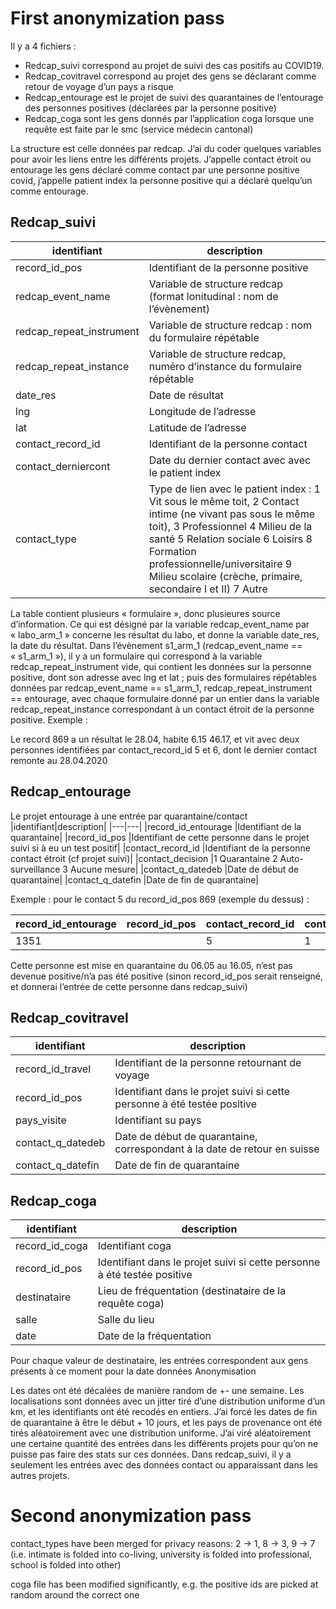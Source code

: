 First anonymization pass
=

Il y a 4 fichiers :
* Redcap_suivi correspond au projet de suivi des cas positifs au COVID19.
* Redcap_covitravel correspond au projet des gens se déclarant comme retour de voyage d’un pays a risque
* Redcap_entourage est le projet de suivi des quarantaines de l’entourage des personnes positives (déclarées par la personne positive)
* Redcap_coga sont les gens donnés par l’application coga lorsque une requête est faite par le smc (service médecin cantonal)

La structure est celle données par redcap. J’ai du coder quelques variables pour avoir les liens entre les différents projets.
J’appelle contact étroit ou entourage les gens déclaré comme contact par une personne positive covid, j’appelle patient index la personne positive qui a déclaré quelqu’un comme entourage.

Redcap_suivi
---

|identifiant|description|
|---|---|
|record_id_pos	|Identifiant de la personne positive|
|redcap_event_name	|Variable de structure redcap (format lonitudinal : nom de l’évènement)|
|redcap_repeat_instrument	|Variable de structure redcap : nom du formulaire répétable|
|redcap_repeat_instance	|Variable de structure redcap, numéro d’instance du formulaire répétable|
|date_res	|Date de résultat|
|lng	|Longitude de l’adresse|
|lat	|Latitude de l’adresse|
|contact_record_id	|Identifiant de la personne contact|
|contact_derniercont|	Date du dernier contact avec avec le patient index|
|contact_type	|Type de lien avec le patient index : 1	Vit sous le même toit, 2	Contact intime (ne vivant pas sous le même toit), 3	Professionnel 4	Milieu de la santé 5	Relation sociale 6	Loisirs 8	Formation professionnelle/universitaire 9	Milieu scolaire (crèche, primaire, secondaire I et II) 7	Autre|


La table contient plusieurs « formulaire », donc plusieures source d’information. Ce qui est désigné par la variable redcap_event_name par « labo_arm_1 » concerne les résultat du labo, et donne la variable date_res, la date du résultat. Dans l’évènement s1_arm_1 (redcap_event_name == « s1_arm_1 »), il y a un formulaire qui correspond à la variable redcap_repeat_instrument vide, qui contient les données sur la personne positive, dont son adresse avec lng et lat ; puis des formulaires répétables données par redcap_event_name == s1_arm_1, redcap_repeat_instrument == entourage, avec chaque formulaire donné par un entier dans la variable redcap_repeat_instance correspondant à un contact étroit de la personne positive. Exemple :



Le record 869 a un résultat le 28.04, habite 6.15 46.17, et vit avec deux personnes identifiées par contact_record_id 5 et 6, dont le dernier contact remonte au 28.04.2020

Redcap_entourage
---

Le projet entourage à une entrée par quarantaine/contact
|identifiant|description|
|---|---|
|record_id_entourage	|Identifiant de la quarantaine|
|record_id_pos	|Identifiant de cette personne dans le projet suivi si à eu un test positif|
|contact_record_id	|Identifiant de la personne contact étroit (cf projet suivi)|
|contact_decision	|1	Quarantaine 2	Auto-surveillance  3	Aucune mesure|
|contact_q_datedeb	|Date de début de quarantaine|
|contact_q_datefin	|Date de fin de quarantaine|


Exemple : pour le contact 5 du record_id_pos 869 (exemple du dessus) :

|record_id_entourage|	record_id_pos|	contact_record_id|	contact_decision|	contact_q_datedeb|	contact_q_datefin|
|---|---|---|---|---|---|
|1351	|<NA>	|5	|1	|06.05.2020	|16.05.2020|


Cette personne est mise en quarantaine du 06.05 au 16.05, n’est pas devenue positive/n’a pas été positive (sinon record_id_pos serait renseigné, et donnerai l’entrée de cette personne dans redcap_suivi)

Redcap_covitravel
---
|identifiant|description|
|---|---|
|record_id_travel|	Identifiant de la personne retournant de voyage|
|record_id_pos|	Identifiant dans le projet suivi si cette personne à été testée positive|
|pays_visite|	Identifiant su pays|
|contact_q_datedeb|	Date de début de quarantaine, correspondant à la date de retour en suisse|
|contact_q_datefin|	Date de fin de quarantaine|


Redcap_coga
---
|identifiant|description|
|---|---|
|record_id_coga|	Identifiant coga|
|record_id_pos|	Identifiant dans le projet suivi si cette personne à été testée positive|
|destinataire|	Lieu de fréquentation (destinataire de la requête coga)|
|salle|	Salle du lieu|
|date|	Date de la fréquentation|


Pour chaque valeur de destinataire, les entrées correspondent aux gens présents à ce moment pour la date données
Anonymisation

Les dates ont été décalées de manière random de +- une semaine. Les localisations sont données avec un jitter tiré d’une distribution uniforme d’un km, et les identifiants ont été recodés en entiers. J’ai forcé les dates de fin de quarantaine à être le début + 10 jours, et les pays de provenance ont été tirés aléatoirement avec une distribution uniforme. J’ai viré aléatoirement une certaine quantité des entrées dans les différents projets pour qu’on ne puisse pas faire des stats sur ces données. Dans redcap_suivi, il y a seulement les entrées avec des données contact ou apparaissant dans les autres projets.

Second anonymization pass
=

contact_types have been merged for privacy reasons: 2 -> 1, 8 -> 3, 9 -> 7 (i.e. intimate is folded into co-living, university is folded into professional, school is folded into other)

coga file has been modified significantly, e.g. the positive ids are picked at random around the correct one

